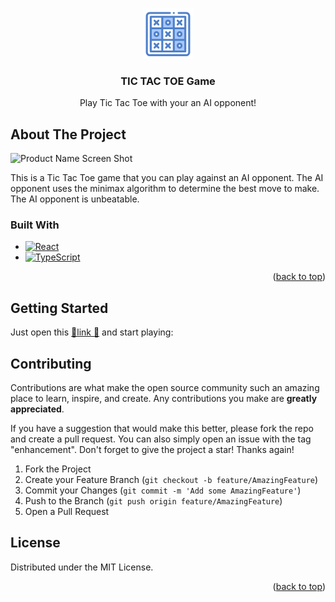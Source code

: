 <!-- Improved compatibility of back to top link: See: https://github.com/othneildrew/Best-README-Template/pull/73 -->
<a name="readme-top"></a>

<!-- PROJECT LOGO -->
<br />
<div align="center">
  <a href="https://github.com/ARTEAGA1811">
    <img src="public/tictactoeicon.svg" alt="Logo" width="80" height="80">
  </a>

  <h3 align="center">TIC TAC TOE Game</h3>

  <p align="center">
    Play Tic Tac Toe with your an AI opponent!
    <br />
  </p>
</div>

<!-- ABOUT THE PROJECT -->
## About The Project

![Product Name Screen Shot](https://i.ibb.co/GcRbNFn/screenshot-Game.png)

This is a Tic Tac Toe game that you can play against an AI opponent. The AI opponent uses the minimax algorithm to determine the best move to make. The AI opponent is unbeatable.



### Built With


* [![React][React.js]][React-url]
* [![TypeScript][TypeScript]][TypeScript-url]

<p align="right">(<a href="#readme-top">back to top</a>)</p>



<!-- GETTING STARTED -->
## Getting Started

Just open this <a href="https://tictactoe-arteaga1811.vercel.app/"> 🔗link 🔗</a> and start playing: 


<!-- CONTRIBUTING -->
## Contributing

Contributions are what make the open source community such an amazing place to learn, inspire, and create. Any contributions you make are **greatly appreciated**.

If you have a suggestion that would make this better, please fork the repo and create a pull request. You can also simply open an issue with the tag "enhancement".
Don't forget to give the project a star! Thanks again!

1. Fork the Project
2. Create your Feature Branch (`git checkout -b feature/AmazingFeature`)
3. Commit your Changes (`git commit -m 'Add some AmazingFeature'`)
4. Push to the Branch (`git push origin feature/AmazingFeature`)
5. Open a Pull Request


<!-- LICENSE -->
## License

Distributed under the MIT License.





<p align="right">(<a href="#readme-top">back to top</a>)</p>



<!-- MARKDOWN LINKS & IMAGES -->
<!-- https://www.markdownguide.org/basic-syntax/#reference-style-links -->

[React.js]: https://img.shields.io/badge/React-F7F7F7?style=for-the-badge&logo=react&logoColor=61DAFB
[React-url]: https://reactjs.org/



[TypeScript]: https://img.shields.io/badge/TypeScript-007ACC?style=for-the-badge&logo=typescript&logoColor=white
[TypeScript-url]: https://www.typescriptlang.org/
